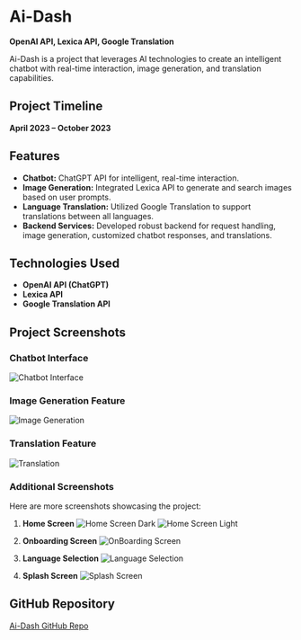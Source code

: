 # Ai-Dash

**OpenAI API, Lexica API, Google Translation**

Ai-Dash is a project that leverages AI technologies to create an intelligent chatbot with real-time interaction, image generation, and translation capabilities.

## Project Timeline
**April 2023 – October 2023**

## Features
- **Chatbot:** ChatGPT API for intelligent, real-time interaction.
- **Image Generation:** Integrated Lexica API to generate and search images based on user prompts.
- **Language Translation:** Utilized Google Translation to support translations between all languages.
- **Backend Services:** Developed robust backend for request handling, image generation, customized chatbot responses, and translations.

## Technologies Used
- **OpenAI API (ChatGPT)**
- **Lexica API**
- **Google Translation API**

## Project Screenshots

### Chatbot Interface
![Chatbot Interface](./assets/Readme/chatbot.jpeg)

### Image Generation Feature
![Image Generation](./assets/Readme/imageCreator.png)

### Translation Feature
![Translation](./assets/Readme/translator.jpeg)

### Additional Screenshots
Here are more screenshots showcasing the project:

1. **Home Screen**
   ![Home Screen Dark](./assets/Readme/homeDark.jpeg)
   ![Home Screen Light](./assets/Readme/home.jpeg)

2. **Onboarding Screen**
   ![OnBoarding Screen](./assets/Readme/onboard.jpeg)

3. **Language Selection**
   ![Language Selection](./assets/Readme/language.jpeg)

4. **Splash Screen**
   ![Splash Screen](./assets/Readme/splash.jpeg)


## GitHub Repository
[Ai-Dash GitHub Repo](https://github.com/your-username/Ai-Dash)

